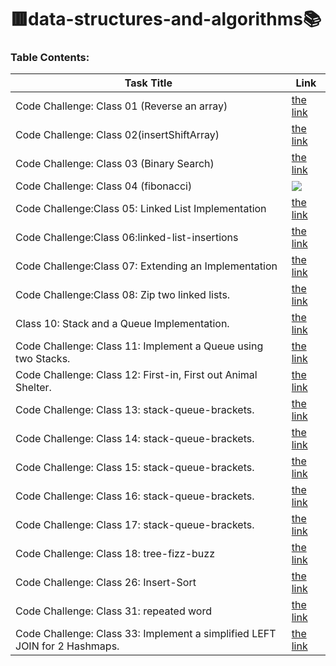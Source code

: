 
#  :red_square:data-structures-and-algorithms:books:
 
  
### Table Contents: 


| Task Title     | Link |
| -------------- | ----------- |
|Code Challenge: Class 01 (Reverse an array) |  [the link ](https://github.com/Eman-Alshaikh/data-structures-and-algorithms/pull/1 )       |
|Code Challenge: Class 02(insertShiftArray)| [the link ](https://github.com/Eman-Alshaikh/data-structures-and-algorithms/blob/array-insert-shift/array-insert-shift/README.md)|
|Code Challenge: Class 03 (Binary Search) |  [the link ]( https://github.com/Eman-Alshaikh/data-structures-and-algorithms/pull/4/commits/b2d5517acc662eb0a0412408c9cb53b8977b8bb5 )       |
|Code Challenge: Class 04 (fibonacci) |   ![]( fibonacci.PNG )       |
|Code Challenge:Class 05: Linked List Implementation | [the link ](single-linked-list )       |
|Code Challenge:Class 06:linked-list-insertions | [the link ](single-linked-list/README_CD_6.md)       |
|Code Challenge:Class 07:  Extending an Implementation| [the link ](data-structures-and-algorithms/single-linked-list/README_7.md)       |
|Code Challenge:Class 08:  Zip two linked lists.| [the link ](single-linked-list/README_8.md)       |
|Class 10: Stack and a Queue Implementation.| [the link ](stack_queue_cd_10/stack-and-queue)       |
|Code Challenge: Class 11: Implement a Queue using two Stacks.| [the link ](cd_11_stack-queue-pseudo/stack-queue-pseudo/README)       |
|Code Challenge: Class 12: First-in, First out Animal Shelter.| [the link ](cd_12_stack-queue-animal-shelter/stack-queue-animal-shelter/README)       |
|Code Challenge: Class 13: stack-queue-brackets.| [the link ]()       |
|Code Challenge: Class 14: stack-queue-brackets.| [the link ]()       |
|Code Challenge: Class 15: stack-queue-brackets.| [the link ](cd_15_tree/tree/README)       |
|Code Challenge: Class 16: stack-queue-brackets.| [the link ](cd_16_max_tree/tree-max/README)       |
|Code Challenge: Class 17: stack-queue-brackets.| [the link ](cd_17_tree-breadth-first/tree-breadth-first/README)       |
|Code Challenge: Class 18: tree-fizz-buzz| [the link ](cd_18_tree-fizz-buzz/tree-fizz-buzz)       |
|Code Challenge: Class 26: Insert-Sort| [the link ](cd_26_Insertion_Sort/Insert-Sort/README.md)       |
|Code Challenge: Class 31: repeated word| [the link ](cd_31_repeated_word/repeated-word/README)       |
|Code Challenge: Class 33: Implement a simplified LEFT JOIN for 2 Hashmaps.| [the link ](cd_33_left_join/cd-33-left-join/README)       |
 





 



